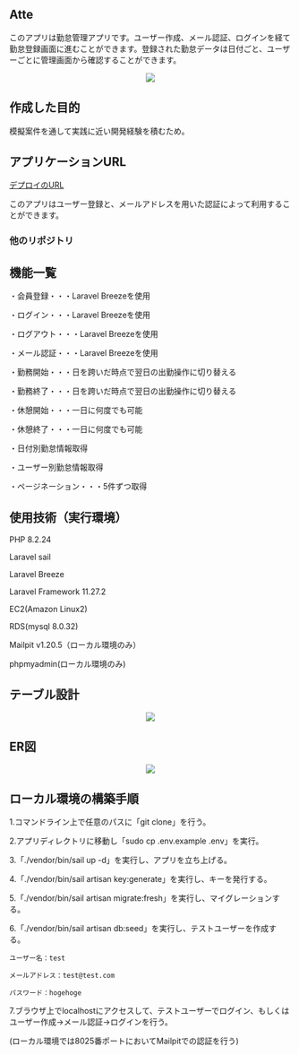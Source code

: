 ## Atte

このアプリは勤怠管理アプリです。ユーザー作成、メール認証、ログインを経て勤怠登録画面に進むことができます。登録された勤怠データは日付ごと、ユーザーごとに管理画面から確認することができます。

<p align="center">
<img src="https://github.com/user-attachments/assets/3d4b0e18-1b9c-4afa-ad34-04d2cecfd977">
</p>

## 作成した目的

模擬案件を通して実践に近い開発経験を積むため。

## アプリケーションURL

[デプロイのURL](http://54.238.66.93/)

このアプリはユーザー登録と、メールアドレスを用いた認証によって利用することができます。

### 他のリポジトリ

## 機能一覧

・会員登録・・・Laravel Breezeを使用

・ログイン・・・Laravel Breezeを使用

・ログアウト・・・Laravel Breezeを使用

・メール認証・・・Laravel Breezeを使用

・勤務開始・・・日を跨いだ時点で翌日の出勤操作に切り替える

・勤務終了・・・日を跨いだ時点で翌日の出勤操作に切り替える

・休憩開始・・・一日に何度でも可能

・休憩終了・・・一日に何度でも可能

・日付別勤怠情報取得

・ユーザー別勤怠情報取得

・ページネーション・・・5件ずつ取得

## 使用技術（実行環境）

PHP 8.2.24

Laravel sail

Laravel Breeze

Laravel Framework 11.27.2

EC2(Amazon Linux2)

RDS(mysql 8.0.32)

Mailpit v1.20.5（ローカル環境のみ）

phpmyadmin(ローカル環境のみ)

## テーブル設計

<p align="center">
<img src="https://github.com/user-attachments/assets/8a11063e-6d99-4c15-8457-98f04e7bee1b">
</p>

## ER図

<p align="center">
<img src="https://github.com/user-attachments/assets/c02a7bd0-7801-46ea-b3e3-08e55cb910c6">
</p>

## ローカル環境の構築手順

1.コマンドライン上で任意のパスに「git clone」を行う。

2.アプリディレクトリに移動し「sudo cp .env.example .env」を実行。

3.「./vendor/bin/sail up -d」を実行し、アプリを立ち上げる。

4.「./vendor/bin/sail artisan key:generate」を実行し、キーを発行する。

5.「./vendor/bin/sail artisan migrate:fresh」を実行し、マイグレーションする。

6.「./vendor/bin/sail artisan db:seed」を実行し、テストユーザーを作成する。

    ユーザー名：test

    メールアドレス：test@test.com

    パスワード：hogehoge

7.ブラウザ上でlocalhostにアクセスして、テストユーザーでログイン、もしくはユーザー作成→メール認証→ログインを行う。

(ローカル環境では8025番ポートにおいてMailpitでの認証を行う)